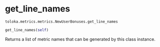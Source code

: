 # get_line_names
`toloka.metrics.metrics.NewUserBonuses.get_line_names`

```python
get_line_names(self)
```

Returns a list of metric names that can be generated by this class instance.


